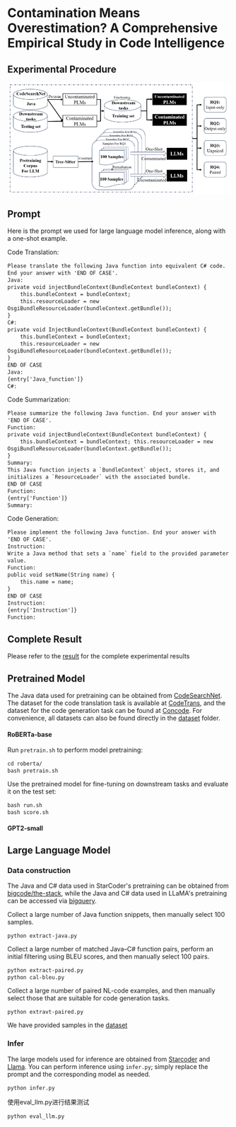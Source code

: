 # Contamination Means Overestimation? A Comprehensive Empirical Study in Code Intelligence

## Experimental Procedure
![alt text](overview.png)

## Prompt
Here is the prompt we used for large language model inference, along with a one-shot example.

Code Translation:
```
Please translate the following Java function into equivalent C# code. End your answer with 'END OF CASE'.
Java:
private void injectBundleContext(BundleContext bundleContext) {
    this.bundleContext = bundleContext;
    this.resourceLoader = new OsgiBundleResourceLoader(bundleContext.getBundle());
}         
C#:
private void InjectBundleContext(BundleContext bundleContext) {
    this.bundleContext = bundleContext;
    this.resourceLoader = new OsgiBundleResourceLoader(bundleContext.getBundle());
}
END OF CASE
Java:
{entry['Java_function']}
C#:
```

Code Summarization:
```
Please summarize the following Java function. End your answer with 'END OF CASE'.
Function:
private void injectBundleContext(BundleContext bundleContext) {
    this.bundleContext = bundleContext; this.resourceLoader = new OsgiBundleResourceLoader(bundleContext.getBundle());
}
Summary:
This Java function injects a `BundleContext` object, stores it, and initializes a `ResourceLoader` with the associated bundle.
END OF CASE
Function:
{entry['Function']}
Summary:
```

Code Generation:
```
Please implement the following Java function. End your answer with 'END OF CASE'.
Instruction:
Write a Java method that sets a `name` field to the provided parameter value.
Function:
public void setName(String name) {
    this.name = name;
}
END OF CASE
Instruction:
{entry['Instruction']}
Function:

```

## Complete Result

Please refer to the [result](./result.md) for the complete experimental results

## Pretrained Model
The Java data used for pretraining can be obtained from [CodeSearchNet](https://huggingface.co/datasets/code-search-net/code_search_net/blob/main/data/java.zip). The dataset for the code translation task is available at [CodeTrans](https://github.com/microsoft/CodeXGLUE/tree/main/Code-Code/code-to-code-trans/data), and the dataset for the code generation task can be found at [Concode](https://github.com/microsoft/CodeXGLUE/tree/main/Text-Code/text-to-code/dataset/concode). For convenience, all datasets can also be found directly in the [dataset](./dataset) folder.


#### RoBERTa-base

Run `pretrain.sh` to perform model pretraining:
```shell
cd roberta/
bash pretrain.sh
```
Use the pretrained model for fine-tuning on downstream tasks and evaluate it on the test set:
```shell
bash run.sh
bash score.sh
```







#### GPT2-small


## Large Language Model

### Data construction
The Java and C# data used in StarCoder's pretraining can be obtained from [bigcode/the-stack](https://huggingface.co/datasets/bigcode/the-stack), while the Java and C# data used in LLaMA's pretraining can be accessed via [bigquery](https://console.cloud.google.com/bigquery?ws=!1m4!1m3!3m2!1sbigquery-public-data!2sgithub_repos).


Collect a large number of Java function snippets, then manually select 100 samples.
```shell
python extract-java.py
```
Collect a large number of matched Java–C# function pairs, perform an initial filtering using BLEU scores, and then manually select 100 pairs.
```shell
python extract-paired.py
python cal-bleu.py
```
Collect a large number of paired NL-code examples, and then manually select those that are suitable for code generation tasks.
```shell
python extravt-paired.py
```

We have provided samples in the [dataset](./dataset)

### Infer

The large models used for inference are obtained from [Starcoder](https://huggingface.co/bigcode/starcoderbase) and [Llama](https://huggingface.co/alexl83/LLaMA-33B-HF). You can perform inference using `infer.py`; simply replace the prompt and the corresponding model as needed.
```shell
python infer.py
```
使用eval_llm.py进行结果测试
```shell
python eval_llm.py
```


